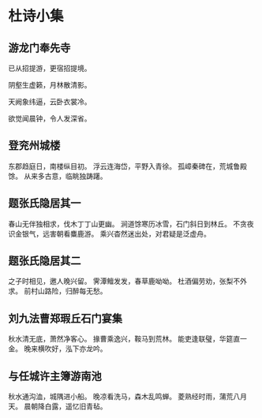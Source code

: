 # 杜诗小集

## 游龙门奉先寺

已从招提游，更宿招提境。

阴壑生虚籁，月林散清影。

天阙象纬逼，云卧衣裳冷。

欲觉闻晨钟，令人发深省。 

## 登兖州城楼

东郡趋庭日，南楼纵目初。
浮云连海岱，平野入青徐。
孤嶂秦碑在，荒城鲁殿馀。
从来多古意，临眺独踌躇。

## 题张氏隐居其一

春山无伴独相求，伐木丁丁山更幽。
涧道馀寒历冰雪，石门斜日到林丘。
不贪夜识金银气，远害朝看麋鹿游。
乘兴杳然迷出处，对君疑是泛虚舟。

## 题张氏隐居其二

之子时相见，邀人晚兴留。
霁潭鳣发发，春草鹿呦呦。
杜酒偏劳劝，张梨不外求。
前村山路险，归醉每无愁。

## 刘九法曹郑瑕丘石门宴集

秋水清无底，萧然净客心。
掾曹乘逸兴，鞍马到荒林。
能吏逢联璧，华筵直一金。
晚来横吹好，泓下亦龙吟。

## 与任城许主簿游南池

秋水通沟洫，城隅进小船。
晚凉看洗马，森木乱鸣蝉。
菱熟经时雨，蒲荒八月天。
晨朝降白露，遥忆旧青毡。

